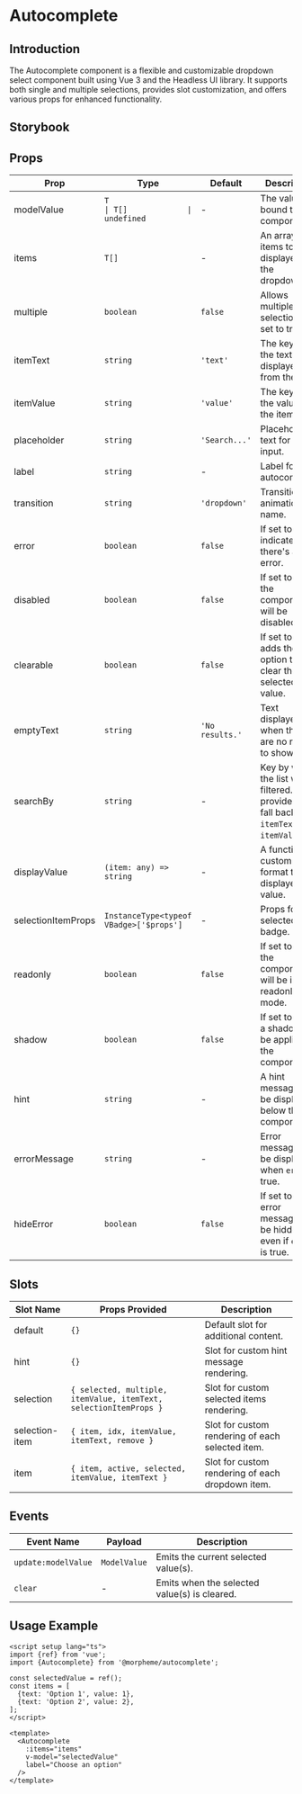 # Autocomplete

## Introduction

The Autocomplete component is a flexible and customizable dropdown select component built using Vue 3 and the Headless UI library. It supports both single and multiple selections, provides slot customization, and offers various props for enhanced functionality.

## Storybook

<LivePreview src="experimental-autocomplete--docs" hide-nav />

## Props

| Prop               | Type                                                                     | Default         | Description                                                                                           |
| ------------------ | ------------------------------------------------------------------------ | --------------- | ----------------------------------------------------------------------------------------------------- |
| modelValue         | `T                                      \| T[]             \| undefined` | -               | The value bound to the component.                                                                     |
| items              | `T[]`                                                                    | -               | An array of items to be displayed in the dropdown.                                                    |
| multiple           | `boolean`                                                                | `false`         | Allows multiple selections if set to true.                                                            |
| itemText           | `string`                                                                 | `'text'`        | The key for the text to be displayed from the item.                                                   |
| itemValue          | `string`                                                                 | `'value'`       | The key for the value of the item.                                                                    |
| placeholder        | `string`                                                                 | `'Search...'`   | Placeholder text for the input.                                                                       |
| label              | `string`                                                                 | -               | Label for the autocomplete.                                                                           |
| transition         | `string`                                                                 | `'dropdown'`    | Transition animation name.                                                                            |
| error              | `boolean`                                                                | `false`         | If set to true, indicates there's an error.                                                           |
| disabled           | `boolean`                                                                | `false`         | If set to true, the component will be disabled.                                                       |
| clearable          | `boolean`                                                                | `false`         | If set to true, adds the option to clear the selected value.                                          |
| emptyText          | `string`                                                                 | `'No results.'` | Text displayed when there are no results to show.                                                     |
| searchBy           | `string`                                                                 | -               | Key by which the list will be filtered. If not provided, will fall back to `itemText` or `itemValue`. |
| displayValue       | `(item: any) => string`                                                  | -               | A function to custom format the displayed value.                                                      |
| selectionItemProps | `InstanceType<typeof VBadge>['$props']`                                  | -               | Props for the selected item badge.                                                                    |
| readonly           | `boolean`                                                                | `false`         | If set to true, the component will be in readonly mode.                                               |
| shadow             | `boolean`                                                                | `false`         | If set to true, a shadow will be applied to the component.                                            |
| hint               | `string`                                                                 | -               | A hint message to be displayed below the component.                                                   |
| errorMessage       | `string`                                                                 | -               | Error message to be displayed when `error` is true.                                                   |
| hideError          | `boolean`                                                                | `false`         | If set to true, error message will be hidden even if `error` is true.                                 |

## Slots

| Slot Name      | Props Provided                                                    | Description                                      |
| -------------- | ----------------------------------------------------------------- | ------------------------------------------------ |
| default        | `{}`                                                              | Default slot for additional content.             |
| hint           | `{}`                                                              | Slot for custom hint message rendering.          |
| selection      | `{ selected, multiple, itemValue, itemText, selectionItemProps }` | Slot for custom selected items rendering.        |
| selection-item | `{ item, idx, itemValue, itemText, remove }`                      | Slot for custom rendering of each selected item. |
| item           | `{ item, active, selected, itemValue, itemText }`                 | Slot for custom rendering of each dropdown item. |

## Events

| Event Name          | Payload      | Description                                  |
| ------------------- | ------------ | -------------------------------------------- |
| `update:modelValue` | `ModelValue` | Emits the current selected value(s).         |
| `clear`             | -            | Emits when the selected value(s) is cleared. |

## Usage Example

```vue
<script setup lang="ts">
import {ref} from 'vue';
import {Autocomplete} from '@morpheme/autocomplete';

const selectedValue = ref();
const items = [
  {text: 'Option 1', value: 1},
  {text: 'Option 2', value: 2},
];
</script>

<template>
  <Autocomplete
    :items="items"
    v-model="selectedValue"
    label="Choose an option"
  />
</template>
```
